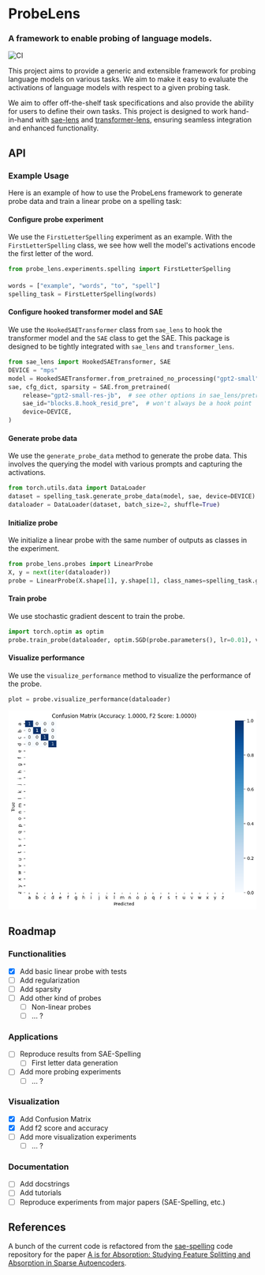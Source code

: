 # ProbeLens
### A framework to enable probing of language models.
![CI](https://github.com/sharanry/probe-lens/actions/workflows/ci.yaml/badge.svg)

This project aims to provide a generic and extensible framework for probing language models on various tasks. We aim to make it easy to evaluate the activations of language models with respect to a given probing task. 

We aim to offer off-the-shelf task specifications and also provide the ability for users to define their own tasks. This project is designed to work hand-in-hand with [sae-lens](https://github.com/jbloomAus/SAELens) and [transformer-lens](https://github.com/TransformerLensOrg/TransformerLens), ensuring seamless integration and enhanced functionality.

## API
### Example Usage

Here is an example of how to use the ProbeLens framework to generate probe data and train a linear probe on a spelling task:


#### Configure probe experiment
We use the `FirstLetterSpelling` experiment as an example. With the `FirstLetterSpelling` class, we see how well the model's activations encode the first letter of the word.
```python
from probe_lens.experiments.spelling import FirstLetterSpelling

words = ["example", "words", "to", "spell"]
spelling_task = FirstLetterSpelling(words)
```

#### Configure hooked transformer model and SAE
We use the `HookedSAETransformer` class from `sae_lens` to hook the transformer model and the `SAE` class to get the SAE. This package is designed to be tightly integrated with `sae_lens` and `transformer_lens`.
```python
from sae_lens import HookedSAETransformer, SAE
DEVICE = "mps"
model = HookedSAETransformer.from_pretrained_no_processing("gpt2-small", device=DEVICE)
sae, cfg_dict, sparsity = SAE.from_pretrained(
    release="gpt2-small-res-jb",  # see other options in sae_lens/pretrained_saes.yaml
    sae_id="blocks.8.hook_resid_pre",  # won't always be a hook point
    device=DEVICE,
)
```

#### Generate probe data
We use the `generate_probe_data` method to generate the probe data. This involves the querying the model with various prompts and capturing the activations.
```python
from torch.utils.data import DataLoader
dataset = spelling_task.generate_probe_data(model, sae, device=DEVICE)
dataloader = DataLoader(dataset, batch_size=2, shuffle=True)
```

#### Initialize probe
We initialize a linear probe with the same number of outputs as classes in the experiment.
```python
from probe_lens.probes import LinearProbe
X, y = next(iter(dataloader))
probe = LinearProbe(X.shape[1], y.shape[1], class_names=spelling_task.get_classes(), device=DEVICE)
```

#### Train probe
We use stochastic gradient descent to train the probe.
```python
import torch.optim as optim
probe.train_probe(dataloader, optim.SGD(probe.parameters(), lr=0.01), val_dataloader=None, epochs=1000)
```

#### Visualize performance
We use the `visualize_performance` method to visualize the performance of the probe.
```python
plot = probe.visualize_performance(dataloader)
```
![Confusion Matrix](confusion_matrix.png)


## Roadmap
### Functionalities
- [x] Add basic linear probe with tests
- [ ] Add regularization
- [ ] Add sparsity
- [ ] Add other kind of probes
    - [ ] Non-linear probes
    - [ ] ... ?

### Applications
- [ ] Reproduce results from SAE-Spelling
    - [ ] First letter data generation
- [ ] Add more probing experiments
    - [ ] ... ?

### Visualization
- [x] Add Confusion Matrix 
- [x] Add f2 score and accuracy
- [ ] Add more visualization experiments
    - [ ] ... ?

### Documentation
- [ ] Add docstrings
- [ ] Add tutorials
- [ ] Reproduce experiments from major papers (SAE-Spelling, etc.)

## References
A bunch of the current code is refactored from the [sae-spelling](https://github.com/lasr-spelling/sae-spelling) code repository for the paper [A is for Absorption: Studying Feature Splitting and Absorption in Sparse Autoencoders](https://arxiv.org/abs/2409.14507).
